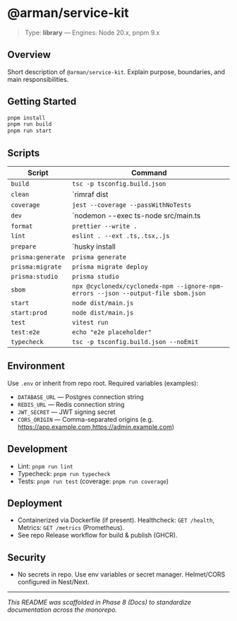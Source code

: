 # @arman/service-kit

> Type: **library** — Engines: Node 20.x, pnpm 9.x

## Overview
Short description of `@arman/service-kit`. Explain purpose, boundaries, and main responsibilities.

## Getting Started
```bash
pnpm install
pnpm run build
pnpm run start
```

## Scripts
| Script | Command |
|---|---|
| `build` | `tsc -p tsconfig.build.json` |
| `clean` | `rimraf dist || true` |
| `coverage` | `jest --coverage --passWithNoTests` |
| `dev` | `nodemon --exec ts-node src/main.ts || echo "dev script placeholder"` |
| `format` | `prettier --write .` |
| `lint` | `eslint . --ext .ts,.tsx,.js` |
| `prepare` | `husky install || true` |
| `prisma:generate` | `prisma generate` |
| `prisma:migrate` | `prisma migrate deploy` |
| `prisma:studio` | `prisma studio` |
| `sbom` | `npx @cyclonedx/cyclonedx-npm --ignore-npm-errors --json --output-file sbom.json` |
| `start` | `node dist/main.js` |
| `start:prod` | `node dist/main.js` |
| `test` | `vitest run` |
| `test:e2e` | `echo "e2e placeholder"` |
| `typecheck` | `tsc -p tsconfig.build.json --noEmit` |

## Environment
Use `.env` or inherit from repo root. Required variables (examples):
- `DATABASE_URL` — Postgres connection string
- `REDIS_URL` — Redis connection string
- `JWT_SECRET` — JWT signing secret
- `CORS_ORIGIN` — Comma-separated origins (e.g. https://app.example.com,https://admin.example.com)

## Development
- Lint: `pnpm run lint`
- Typecheck: `pnpm run typecheck`
- Tests: `pnpm run test` (coverage: `pnpm run coverage`)

## Deployment
- Containerized via Dockerfile (if present). Healthcheck: `GET /health`, Metrics: `GET /metrics` (Prometheus).
- See repo Release workflow for build & publish (GHCR).

## Security
- No secrets in repo. Use env variables or secret manager. Helmet/CORS configured in Nest/Next.

---
_This README was scaffolded in Phase 8 (Docs) to standardize documentation across the monorepo._
